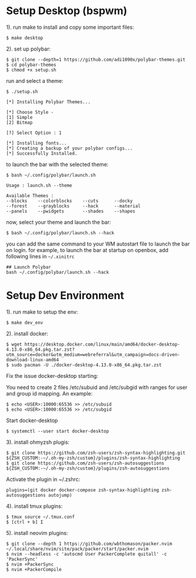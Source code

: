 # Setup Desktop (bspwm)

1). run make to install and copy some important files:
```
$ make desktop
```

2). set up polybar:
```
$ git clone --depth=1 https://github.com/adi1090x/polybar-themes.git
$ cd polybar-themes
$ chmod +x setup.sh
```
run and select a theme:
```
$ ./setup.sh

[*] Installing Polybar Themes...

[*] Choose Style -
[1] Simple
[2] Bitmap

[?] Select Option : 1

[*] Installing fonts...
[*] Creating a backup of your polybar configs...
[*] Successfully Installed.
```
to launch the bar with the selected theme:

```
$ bash ~/.config/polybar/launch.sh

Usage : launch.sh --theme

Available Themes :
--blocks    --colorblocks    --cuts      --docky
--forest    --grayblocks     --hack      --material
--panels    --pwidgets       --shades    --shapes
```
now, select your theme and launch the bar:

```
$ bash ~/.config/polybar/launch.sh --hack
```

you can add the same command to your WM autostart file to launch the bar on login.
for example, to launch the bar at startup on openbox, add following lines in 
`~/.xinitrc`

```
## Launch Polybar
bash ~/.config/polybar/launch.sh --hack
```

# Setup Dev Environment

1). run make to setup the env:
```
$ make dev_env
```

2). install docker:
```
$ wget https://desktop.docker.com/linux/main/amd64/docker-desktop-4.13.0-x86_64.pkg.tar.zst?utm_source=docker&utm_medium=webreferral&utm_campaign=docs-driven-download-linux-amd64
$ sudo pacman -U ./docker-desktop-4.13.0-x86_64.pkg.tar.zst
```
Fix the issue docker-desktop starting:

You need to create 2 files /etc/subuid and /etc/subgid with ranges for user and group id mapping. 
An example:
```
$ echo <USER>:10000:65536 >> /etc/subuid
$ echo <USER>:10000:65536 >> /etc/subgid
```

Start docker-desktop
```
$ systemctl --user start docker-desktop
```

3). install ohmyzsh plugis:
```
$ git clone https://github.com/zsh-users/zsh-syntax-highlighting.git ${ZSH_CUSTOM:-~/.oh-my-zsh/custom}/plugins/zsh-syntax-highlighting
$ git clone https://github.com/zsh-users/zsh-autosuggestions ${ZSH_CUSTOM:-~/.oh-my-zsh/custom}/plugins/zsh-autosuggestions
```

Activate the plugin in ~/.zshrc:
```
plugins=(git docker docker-compose zsh-syntax-highlighting zsh-autosuggestions autojump)
```

4). install tmux plugins:
```
$ tmux source ~/.tmux.conf
$ [ctrl + b] I
```

5). install neovim plugins:
```
$ git clone --depth 1 https://github.com/wbthomason/packer.nvim ~/.local/share/nvim/site/pack/packer/start/packer.nvim
$ nvim --headless -c 'autocmd User PackerComplete quitall' -c 'PackerSync'
$ nvim +PackerSync
$ nvim +PackerCompile
```
